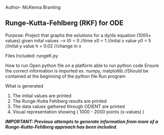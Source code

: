 Author- McKenna Branting

Runge-Kutta-Fehlberg (RKF) for ODE
------------------------------------------------------------------------------
Purpose: 
Project that graphs the solutions for a dy/dx equation (1000+ values) given inital values -->
t0 = 0  //time
x0 = 1  //inital x value
y0 = 5  //inital y value
h = 0.02    //change in x

Files Included:
rungeK.py

How to run
Open python file on a platform able to run python code
Ensure the correct information is imported 
    ex. numpy, matplotlib
    //Should be contained at the beginning of the python file
Run program 

What is generated
1. The initial values are printed
2. The Runge-Kutta Fehlberg results are printed
3. The data values gathered through ODIENT are printed
4. Visual representation showing ( 1000 - 2000 points (x-values) )


***IMPORTANT: Previous attempts to generate information from more of a Runge-Kutta-Fehlberg 
approach has been included.***

